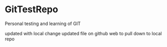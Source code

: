 # GitTestRepo
Personal testing and learning of GIT

updated with local change
updated file on github web to pull down to local repo
